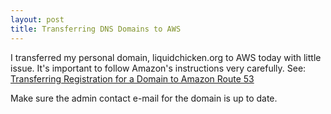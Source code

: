 ```yaml
---
layout: post
title: Transferring DNS Domains to AWS
---
```

I transferred my personal domain, liquidchicken.org to AWS today with little issue.  It's important to follow Amazon's instructions very carefully.  See: [Transferring Registration for a Domain to Amazon Route 53](http://docs.aws.amazon.com/Route53/latest/DeveloperGuide/domain-transfer-to-route-53.html)

Make sure the admin contact e-mail for the domain is up to date.


